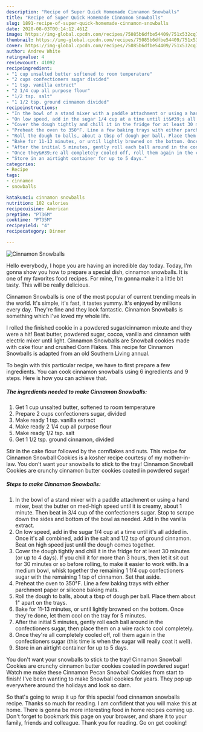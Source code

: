 ```yaml
---
description: "Recipe of Super Quick Homemade Cinnamon Snowballs"
title: "Recipe of Super Quick Homemade Cinnamon Snowballs"
slug: 1891-recipe-of-super-quick-homemade-cinnamon-snowballs
date: 2020-08-03T00:14:12.461Z
image: https://img-global.cpcdn.com/recipes/75085b6dfbe54409/751x532cq70/cinnamon-snowballs-recipe-main-photo.jpg
thumbnail: https://img-global.cpcdn.com/recipes/75085b6dfbe54409/751x532cq70/cinnamon-snowballs-recipe-main-photo.jpg
cover: https://img-global.cpcdn.com/recipes/75085b6dfbe54409/751x532cq70/cinnamon-snowballs-recipe-main-photo.jpg
author: Andrew White
ratingvalue: 4
reviewcount: 41092
recipeingredient:
- "1 cup unsalted butter softened to room temperature"
- "2 cups confectioners sugar divided"
- "1 tsp. vanilla extract"
- "2 1/4 cup all purpose flour"
- "1/2 tsp. salt"
- "1 1/2 tsp. ground cinnamon divided"
recipeinstructions:
- "In the bowl of a stand mixer with a paddle attachment or using a hand mixer, beat the butter on med-high speed until it is creamy, about 1 minute. Then beat in 3/4 cup of the confectioners sugar. Stop to scrape down the sides and bottom of the bowl as needed. Add in the vanilla extract."
- "On low speed, add in the sugar 1/4 cup at a time until it&#39;s all added in. Once it&#39;s all combined, add in the salt and 1/2 tsp of ground cinnamon. Beat on high speed just until the dough comes together."
- "Cover the dough tightly and chill it in the fridge for at least 30 minutes (or up to 4 days). If you chill it for more than 3 hours, then let it sit out for 30 minutes or so before rolling, to make it easier to work with. In a medium bowl, whisk together the remaining 1 1/4 cup confectioners sugar with the remaining 1 tsp of cinnamon. Set that aside."
- "Preheat the oven to 350°F. Line a few baking trays with either parchment paper or silicone baking mats."
- "Roll the dough to balls, about a tbsp of dough per ball. Place them about 1&#34; apart on the trays."
- "Bake for 11-13 minutes, or until lightly browned on the bottom. Once they&#39;re done, let them cool on the tray for 5 minutes."
- "After the initial 5 minutes, gently roll each ball around in the confectioners sugar, then place them on a wire rack to cool completely."
- "Once they&#39;re all completely cooled off, roll them again in the confectioners sugar (this time is when the sugar will really coat it well)."
- "Store in an airtight container for up to 5 days."
categories:
- Recipe
tags:
- cinnamon
- snowballs

katakunci: cinnamon snowballs 
nutrition: 102 calories
recipecuisine: American
preptime: "PT36M"
cooktime: "PT35M"
recipeyield: "4"
recipecategory: Dinner

---
```



![Cinnamon Snowballs](https://img-global.cpcdn.com/recipes/75085b6dfbe54409/751x532cq70/cinnamon-snowballs-recipe-main-photo.jpg)

Hello everybody, I hope you are having an incredible day today. Today, I'm gonna show you how to prepare a special dish, cinnamon snowballs. It is one of my favorites food recipes. For mine, I'm gonna make it a little bit tasty. This will be really delicious.

Cinnamon Snowballs is one of the most popular of current trending meals in the world. It's simple, it's fast, it tastes yummy. It's enjoyed by millions every day. They're fine and they look fantastic. Cinnamon Snowballs is something which I've loved my whole life.

I rolled the finished cookie in a powdered sugar/cinnamon mixute and they were a hit! Beat butter, powdered sugar, cocoa, vanilla and cinnamon with electric mixer until light. Cinnamon Snowballs are Snowball cookies made with cake flour and crushed Corn Flakes. This recipe for Cinnamon Snowballs is adapted from an old Southern Living annual.


To begin with this particular recipe, we have to first prepare a few ingredients. You can cook cinnamon snowballs using 6 ingredients and 9 steps. Here is how you can achieve that.

<!--inarticleads1-->

##### The ingredients needed to make Cinnamon Snowballs:

1. Get 1 cup unsalted butter, softened to room temperature
1. Prepare 2 cups confectioners sugar, divided
1. Make ready 1 tsp. vanilla extract
1. Make ready 2 1/4 cup all purpose flour
1. Make ready 1/2 tsp. salt
1. Get 1 1/2 tsp. ground cinnamon, divided


Stir in the cake flour followed by the cornflakes and nuts. This recipe for Cinnamon Snowball Cookies is a kosher recipe courtesy of my mother-in-law. You don&#39;t want your snowballs to stick to the tray! Cinnamon Snowball Cookies are crunchy cinnamon butter cookies coated in powdered sugar! 

<!--inarticleads2-->

##### Steps to make Cinnamon Snowballs:

1. In the bowl of a stand mixer with a paddle attachment or using a hand mixer, beat the butter on med-high speed until it is creamy, about 1 minute. Then beat in 3/4 cup of the confectioners sugar. Stop to scrape down the sides and bottom of the bowl as needed. Add in the vanilla extract.
1. On low speed, add in the sugar 1/4 cup at a time until it&#39;s all added in. Once it&#39;s all combined, add in the salt and 1/2 tsp of ground cinnamon. Beat on high speed just until the dough comes together.
1. Cover the dough tightly and chill it in the fridge for at least 30 minutes (or up to 4 days). If you chill it for more than 3 hours, then let it sit out for 30 minutes or so before rolling, to make it easier to work with. In a medium bowl, whisk together the remaining 1 1/4 cup confectioners sugar with the remaining 1 tsp of cinnamon. Set that aside.
1. Preheat the oven to 350°F. Line a few baking trays with either parchment paper or silicone baking mats.
1. Roll the dough to balls, about a tbsp of dough per ball. Place them about 1&#34; apart on the trays.
1. Bake for 11-13 minutes, or until lightly browned on the bottom. Once they&#39;re done, let them cool on the tray for 5 minutes.
1. After the initial 5 minutes, gently roll each ball around in the confectioners sugar, then place them on a wire rack to cool completely.
1. Once they&#39;re all completely cooled off, roll them again in the confectioners sugar (this time is when the sugar will really coat it well).
1. Store in an airtight container for up to 5 days.


You don&#39;t want your snowballs to stick to the tray! Cinnamon Snowball Cookies are crunchy cinnamon butter cookies coated in powdered sugar! Watch me make these Cinnamon Pecan Snowball Cookies from start to finish! I&#39;ve been wanting to make Snowball cookies for years. They pop up everywhere around the holidays and look so darn. 

So that's going to wrap it up for this special food cinnamon snowballs recipe. Thanks so much for reading. I am confident that you will make this at home. There is gonna be more interesting food in home recipes coming up. Don't forget to bookmark this page on your browser, and share it to your family, friends and colleague. Thank you for reading. Go on get cooking!
